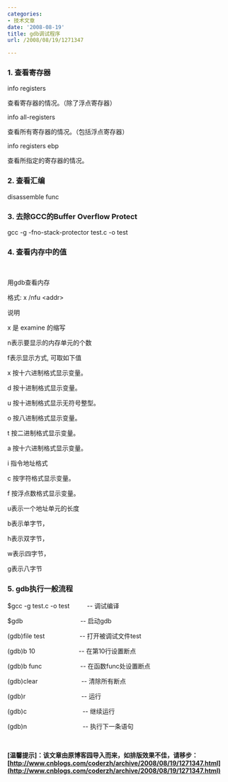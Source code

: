 ```yaml
---
categories:
- 技术文章
date: '2008-08-19'
title: gdb调试程序
url: /2008/08/19/1271347

---
```



### 1. 查看寄存器

info registers 

查看寄存器的情况。（除了浮点寄存器） 

info all-registers 

查看所有寄存器的情况。（包括浮点寄存器） 

info registers ebp

查看所指定的寄存器的情况。 

### 2. 查看汇编

disassemble func 

### 3. 去除GCC的Buffer Overflow Protect

gcc -g -fno-stack-protector test.c -o test

### 4. 查看内存中的值

&nbsp;

用gdb查看内存

格式: x  /nfu  &lt;addr&gt;

说明

x 是 examine 的缩写

n表示要显示的内存单元的个数

f表示显示方式, 可取如下值

x 按十六进制格式显示变量。

d 按十进制格式显示变量。

u 按十进制格式显示无符号整型。

o 按八进制格式显示变量。

t 按二进制格式显示变量。

a 按十六进制格式显示变量。

i 指令地址格式

c 按字符格式显示变量。

f 按浮点数格式显示变量。

u表示一个地址单元的长度

b表示单字节，

h表示双字节，

w表示四字节，

g表示八字节

### 5. gdb执行一般流程

$gcc -g test.c -o test &nbsp; &nbsp; &nbsp; &nbsp;&nbsp; -- 调试编译 

$gdb&nbsp;&nbsp;&nbsp;&nbsp;&nbsp;&nbsp;&nbsp;&nbsp;&nbsp;&nbsp;&nbsp;&nbsp;&nbsp;&nbsp;&nbsp;&nbsp;&nbsp;&nbsp;&nbsp;&nbsp;&nbsp;&nbsp;&nbsp;&nbsp;&nbsp;&nbsp;&nbsp;&nbsp;&nbsp;&nbsp;&nbsp;&nbsp; -- 启动gdb

(gdb)file test&nbsp;&nbsp;&nbsp;&nbsp;&nbsp;&nbsp;&nbsp;&nbsp;&nbsp;&nbsp;&nbsp;&nbsp;&nbsp;&nbsp;&nbsp;&nbsp;&nbsp;&nbsp;&nbsp; -- 打开被调试文件test

(gdb)b 10&nbsp;&nbsp;&nbsp;&nbsp;&nbsp;&nbsp;&nbsp;&nbsp;&nbsp;&nbsp;&nbsp;&nbsp;&nbsp;&nbsp;&nbsp;&nbsp;&nbsp;&nbsp;&nbsp;&nbsp;&nbsp;&nbsp;&nbsp;&nbsp; -- 在第10行设置断点

(gdb)b func&nbsp;&nbsp;&nbsp;&nbsp;&nbsp;&nbsp;&nbsp;&nbsp;&nbsp;&nbsp;&nbsp;&nbsp;&nbsp;&nbsp;&nbsp;&nbsp;&nbsp;&nbsp;&nbsp;&nbsp;&nbsp; -- 在函数func处设置断点

(gdb)clear &nbsp; &nbsp; &nbsp; &nbsp; &nbsp; &nbsp; &nbsp; &nbsp; &nbsp; &nbsp; &nbsp; &nbsp; -- 清除所有断点

(gdb)r&nbsp;&nbsp;&nbsp;&nbsp;&nbsp;&nbsp;&nbsp;&nbsp;&nbsp;&nbsp;&nbsp;&nbsp;&nbsp;&nbsp;&nbsp;&nbsp;&nbsp;&nbsp;&nbsp;&nbsp;&nbsp;&nbsp;&nbsp;&nbsp;&nbsp;&nbsp;&nbsp;&nbsp;&nbsp;&nbsp;&nbsp; -- 运行

(gdb)c &nbsp; &nbsp; &nbsp; &nbsp; &nbsp; &nbsp; &nbsp; &nbsp; &nbsp; &nbsp; &nbsp; &nbsp; &nbsp; &nbsp; &nbsp;&nbsp; -- 继续运行 

(gdb)n&nbsp;&nbsp;&nbsp;&nbsp;&nbsp;&nbsp;&nbsp;&nbsp;&nbsp;&nbsp;&nbsp;&nbsp;&nbsp;&nbsp;&nbsp;&nbsp;&nbsp;&nbsp;&nbsp;&nbsp;&nbsp;&nbsp;&nbsp;&nbsp;&nbsp;&nbsp;&nbsp;&nbsp;&nbsp;&nbsp;&nbsp; -- 执行下一条语句

&nbsp;

**[温馨提示]：该文章由原博客园导入而来，如排版效果不佳，请移步：[http://www.cnblogs.com/coderzh/archive/2008/08/19/1271347.html](http://www.cnblogs.com/coderzh/archive/2008/08/19/1271347.html)**